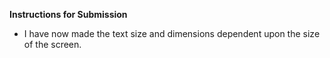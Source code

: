 **Instructions for Submission**
- I have now made the text size and dimensions dependent upon the size of the screen. 

